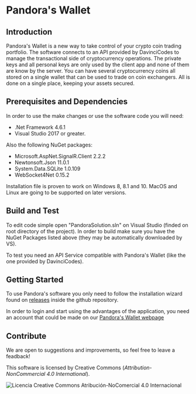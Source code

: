 Pandora's Wallet
======

## Introduction

Pandora's Wallet is a new way to take control of your crypto coin trading portfolio. The software connects to an API provided by DavinciCodes to manage the transactional side of cryptocurrency operations. The private keys and all personal keys are only used by the client app and none of them are know by the server. You can have several cryptocurrency coins all stored on a single wallet that can be used to trade on coin exchangers. All is done on a single place, keeping your assets secured.

## Prerequisites and Dependencies

In order to use the make changes or use the software code you will need:

 - .Net Framework 4.6.1 
 - Visual Studio 2017 or greater.

Also the following NuGet packages:

- Microsoft.AspNet.SignalR.Client 2.2.2
- Newtonsoft.Json 11.0.1
- System.Data.SQLite 1.0.109
- WebSocket4Net 0.15.2

Installation file is proven to work on Windows 8, 8.1 and 10. 
MacOS and Linux are going to be supported on later versions.

## Build and Test

To edit code simple open "PandoraSolution.sln" on Visual Studio (finded on root directory of the project). In order to build make sure you have the NuGet Packages listed above (they may be automatically downloaded by VS). 

To test you need an API Service compatible with Pandora's Wallet (like the one provided by DavinciCodes).

## Getting Started

To use Pandora's software you only need to follow the installation wizard found on [releases](https://github.com/DavinciCodes15/PandorasWallet/releases) inside the github repository. 

In order to login and start using the advantages of the application, you need an account that could be made on our [Pandora's Wallet webpage](https://pandoraswallet.com)

## Contribute

We are open to suggestions and improvements, so feel free to leave a feadback! 

This software is licensed by Creative Commons (_Attribution-NonCommercial 4.0 International_). 

![Licencia Creative Commons Atribución-NoComercial 4.0 Internacional](https://i.creativecommons.org/l/by-nc/4.0/88x31.png)

